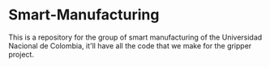# Smart-Manufacturing
This is a repository for the group of smart manufacturing of the Universidad Nacional de Colombia, it'll have all the code that we make for the gripper project.
